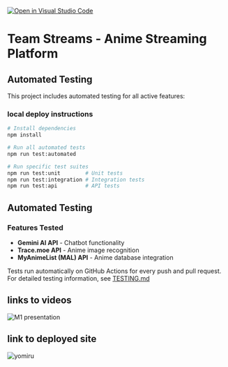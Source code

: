 [![Open in Visual Studio Code](https://classroom.github.com/assets/open-in-vscode-2e0aaae1b6195c2367325f4f02e2d04e9abb55f0b24a779b69b11b9e10269abc.svg)](https://classroom.github.com/online_ide?assignment_repo_id=19676199&assignment_repo_type=AssignmentRepo)

# Team Streams - Anime Streaming Platform

## Automated Testing

This project includes automated testing for all active features:

### local deploy instructions
```bash
# Install dependencies
npm install

# Run all automated tests
npm run test:automated

# Run specific test suites
npm run test:unit        # Unit tests
npm run test:integration # Integration tests  
npm run test:api         # API tests
```

## Automated Testing
### Features Tested
- **Gemini AI API** - Chatbot functionality
- **Trace.moe API** - Anime image recognition  
- **MyAnimeList (MAL) API** - Anime database integration


Tests run automatically on GitHub Actions for every push and pull request.
For detailed testing information, see [TESTING.md](./TESTING.md)

## links to videos

![M1 presentation](https://www.youtube.com/watch?v=2dFGk3fwoT0&t=110s)


## link to deployed site

![yomiru](https://yomiru.netlify.app/)


